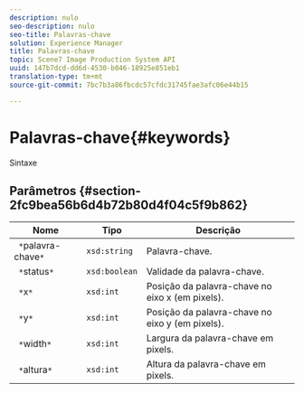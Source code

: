 ```yaml
---
description: nulo
seo-description: nulo
seo-title: Palavras-chave
solution: Experience Manager
title: Palavras-chave
topic: Scene7 Image Production System API
uuid: 147b7dcd-dd6d-4530-b046-18925e851eb1
translation-type: tm+mt
source-git-commit: 7bc7b3a86fbcdc57cfdc31745fae3afc06e44b15

---
```



# Palavras-chave{#keywords}

Sintaxe

## Parâmetros {#section-2fc9bea56b6d4b72b80d4f04c5f9b862}

| Nome | Tipo | Descrição |
|---|---|---|
| ` *`palavra-chave`*` | `xsd:string` | Palavra-chave. |
| ` *`status`*` | `xsd:boolean` | Validade da palavra-chave. |
| ` *`x`*` | `xsd:int` | Posição da palavra-chave no eixo x (em pixels). |
| ` *`y`*` | `xsd:int` | Posição da palavra-chave no eixo y (em pixels). |
| ` *`width`*` | `xsd:int` | Largura da palavra-chave em pixels. |
| ` *`altura`*` | `xsd:int` | Altura da palavra-chave em pixels. |

